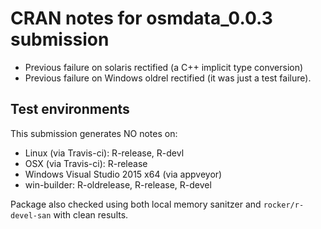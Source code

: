 # CRAN notes for osmdata_0.0.3 submission

* Previous failure on solaris rectified (a C++ implicit type conversion)
* Previous failure on Windows oldrel rectified (it was just a test failure).

## Test environments

This submission generates NO notes on:
* Linux (via Travis-ci): R-release, R-devl
* OSX (via Travis-ci): R-release
* Windows Visual Studio 2015 x64 (via appveyor)
* win-builder: R-oldrelease, R-release, R-devel

Package also checked using both local memory sanitzer and `rocker/r-devel-san`
with clean results. 
